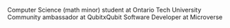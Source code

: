 Computer Science (math minor) student at Ontario Tech University
Community ambassador at QubitxQubit
Software Developer at Microverse
